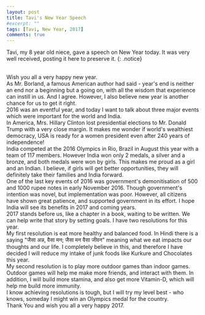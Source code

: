 ```yaml
---
layout: post
title: Tavi's New Year Speech
#excerpt: ""
tags: [Tavi, New Year, 2017]
comments: true
---
```

Tavi, my 8 year old niece, gave a speech on New Year today. It was very well received, posting it here to preserve it.
{: .notice}

<br />
Wish you all a very happy new year. 

<br />
As Mr. Borland, a famous American author had said - year's end is neither an end nor a beginning but a going on, with all the wisdom that experience can instill in us. And I agree. However, I also believe new year is another chance for us to get it right.

<br />
2016 was an eventful year, and today I want to talk about three major events which were important for the world and India.

<br />
In America, Mrs. Hillary Clinton lost presidential elections to Mr. Donald Trump with a very close margin. It makes me wonder if world's wealthiest democracy, USA is ready for a women president even after 240 years of independence!

<br />
India competed at the 2016 Olympics in Rio, Brazil in August this year with a team of 117 members. However India won only 2 medals, a silver and a bronze, and both medals were won by girls. This makes me proud as a girl and an Indian. I believe, if girls will get better opportunities, they will definitely take their families and India forward.

<br />
One of the last key events of 2016 was government's demonitisation of 500 and 1000 rupee notes in early November 2016. Though government's intention was novel, but implementation was poor. However, all citizens have shown great patience, and supported government in its effort. I hope India will see its benefits in 2017 and coming years.

<br />
2017 stands before us, like a chapter in a book, waiting to be written. We can help write that story by setting goals. I have two resolutions for this year. 

<br />
My first resolution is eat more healthy and balanced food. In Hindi there is a saying "जैसा अन्न, वैसा मन; जैसा मन वैसा जीवन" meaning what we eat impacts our thoughts and our life. I completely believe in this, and therefore I have decided I will reduce my intake of junk foods like Kurkure and Chocolates this year. 

<br />
My second resolution is to play more outdoor games than indoor games. Outdoor games will help me make more friends, and interact with them. In addition, I will build more stamina, and also get more Vitamin-D, which will help me build more immunity. 

<br />
I know achieving resolutions is tough, but I will try my level best - who knows, someday I might win an Olympics medal for the country.

<br />
Thank You and wish you all a very happy 2017.
